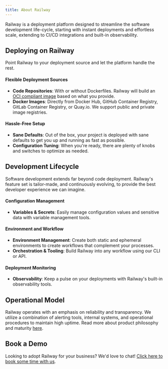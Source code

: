 ```yaml
---
title: About Railway
---
```


Railway is a deployment platform designed to streamline the software development life-cycle, starting with instant deployments and effortless scale, extending to CI/CD integrations and built-in observability.

## Deploying on Railway

Point Railway to your deployment source and let the platform handle the rest.

#### Flexible Deployment Sources
- **Code Repositories**: With or without Dockerfiles.  Railway will build an [OCI compliant image](https://opencontainers.org/) based on what you provide.
- **Docker Images**: Directly from Docker Hub, GitHub Container Registry, GitLab Container Registry, or Quay.io.  We support public and private image registries.

#### Hassle-Free Setup
- **Sane Defaults**: Out of the box, your project is deployed with sane defaults to get you up and running as fast as possible.
- **Configuration Tuning**: When you're ready, there are plenty of knobs and switches to optimize as needed.

## Development Lifecycle

Software development extends far beyond code deployment.  Railway's feature set is tailor-made, and continuously evolving, to provide the best developer experience we can imagine.

#### Configuration Management
- **Variables & Secrets**: Easily manage configuration values and sensitive data with variable management tools.

#### Environment and Workflow
- **Environment Management**: Create both static and ephemeral environments to create workflows that complement your processes.
- **Orchestration & Tooling**: Build Railway into any workflow using our CLI or API.

#### Deployment Monitoring
- **Observability**: Keep a pulse on your deployments with Railway's built-in observability tools.

## Operational Model

Railway operates with an emphasis on reliability and transparency. We utilize a combination of alerting tools, internal systems, and operational procedures to maintain high uptime.  Read more about product philosophy and maturity [here](/maturity/philosophy).

## Book a Demo

Looking to adopt Railway for your business?  We'd love to chat!  [Click here to book some time with us](https://cal.com/team/railway/demonew).